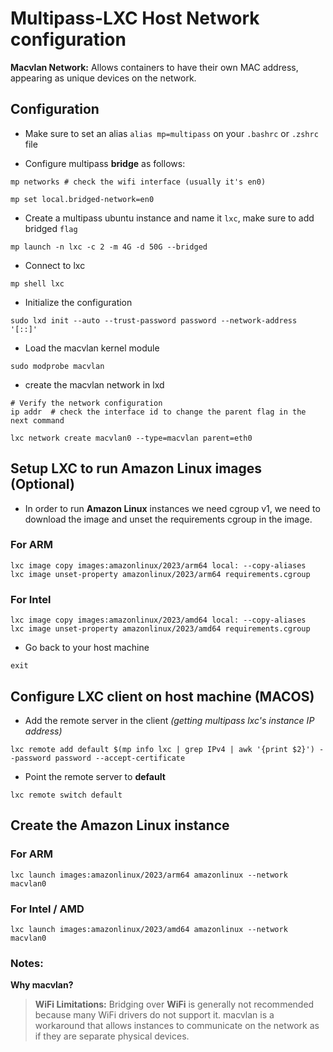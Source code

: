 # Multipass-LXC Host Network configuration

**Macvlan Network:** Allows containers to have their own MAC address, appearing as unique devices on the network.

## Configuration

* Make sure to set an alias `alias mp=multipass` on your `.bashrc` or `.zshrc` file

* Configure multipass **bridge** as follows:

```shell
mp networks # check the wifi interface (usually it's en0)

mp set local.bridged-network=en0
```

* Create a multipass ubuntu instance and name it `lxc`, make sure to add bridged `flag`

```shell
mp launch -n lxc -c 2 -m 4G -d 50G --bridged
```

* Connect to lxc

```shell
mp shell lxc
```

* Initialize the configuration

```shell
sudo lxd init --auto --trust-password password --network-address '[::]'
```

* Load the macvlan kernel module
  
```shell
sudo modprobe macvlan
```

* create the macvlan network in lxd

```shell
# Verify the network configuration
ip addr  # check the interface id to change the parent flag in the next command

lxc network create macvlan0 --type=macvlan parent=eth0
```

## Setup LXC to run Amazon Linux images (Optional)

* In order to run **Amazon Linux** instances we need cgroup v1, we need to download the image and unset the requirements cgroup in the image.

### For ARM

```shell
lxc image copy images:amazonlinux/2023/arm64 local: --copy-aliases
lxc image unset-property amazonlinux/2023/arm64 requirements.cgroup
```

### For Intel

```shell
lxc image copy images:amazonlinux/2023/amd64 local: --copy-aliases
lxc image unset-property amazonlinux/2023/amd64 requirements.cgroup
```

* Go back to your host machine

```shell
exit
```

## Configure LXC client on host machine (MACOS)

* Add the remote server in the client *(getting multipass lxc's instance IP address)*

```shell
lxc remote add default $(mp info lxc | grep IPv4 | awk '{print $2}') --password password --accept-certificate
```

* Point the remote server to **default**

```shell
lxc remote switch default
```

## Create the Amazon Linux instance

### For ARM

```shell
lxc launch images:amazonlinux/2023/arm64 amazonlinux --network macvlan0
```

### For Intel / AMD

```shell
lxc launch images:amazonlinux/2023/amd64 amazonlinux --network macvlan0
```

### Notes:

**Why macvlan?**

> **WiFi Limitations:** Bridging over **WiFi** is generally not recommended because many WiFi drivers do not support it. macvlan is a workaround that allows instances to communicate on the network as if they are separate physical devices.